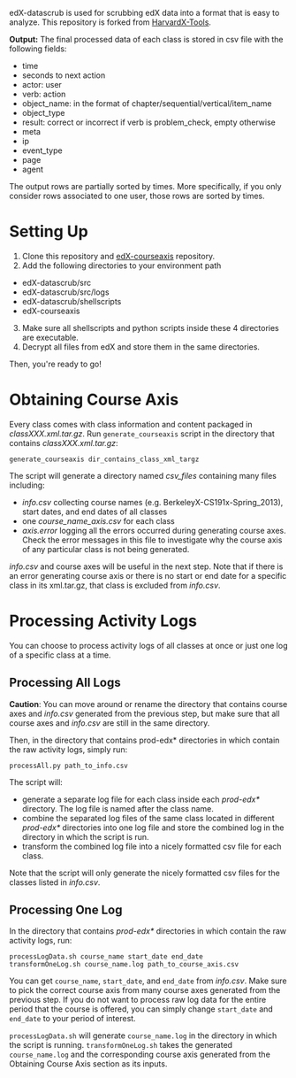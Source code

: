 edX-datascrub is used for scrubbing edX data into a format that is easy to analyze. This repository is forked from [HarvardX-Tools](http://github.com/jimwaldo/HarvardX-Tools).

**Output:** The final processed data of each class is stored in csv file with the following fields: 
* time
* seconds to next action
* actor: user
* verb: action
* object_name: in the format of chapter/sequential/vertical/item_name
* object_type
* result: correct or incorrect if verb is problem_check, empty otherwise
* meta
* ip
* event_type
* page
* agent

The output rows are partially sorted by times. More specifically, if you only consider rows associated to one user, those rows are sorted by times.

# Setting Up
1. Clone this repository and [edX-courseaxis](http://github.com/kk415kk/datascrub) repository.
2. Add the following directories to your environment path
  * edX-datascrub/src
  * edX-datascrub/src/logs
  * edX-datascrub/shellscripts
  * edX-courseaxis
3. Make sure all shellscripts and python scripts inside these 4 directories are executable.
4. Decrypt all files from edX and store them in the same directories.

Then, you're ready to go!

# Obtaining Course Axis

Every class comes with class information and content packaged in _classXXX.xml.tar.gz_. Run `generate_courseaxis` script in the directory that contains _classXXX.xml.tar.gz_:

```
generate_courseaxis dir_contains_class_xml_targz
```

The script will generate a directory named _csv_files_ containing many files including:
* _info.csv_ collecting course names (e.g. BerkeleyX-CS191x-Spring_2013), start dates, and end dates of all classes
* one _course_name_axis.csv_ for each class
* _axis.error_ logging all the errors occurred during generating course axes. Check the error messages in this file to investigate why the course axis of any particular class is not being generated.

_info.csv_ and course axes will be useful in the next step. Note that if there is an error generating course axis or there is no start or end date for a specific class in its xml.tar.gz, that class is excluded from _info.csv_.

# Processing Activity Logs

You can choose to process activity logs of all classes at once or just one log of a specific class at a time.

## Processing All Logs

**Caution**: You can move around or rename the directory that contains course axes and _info.csv_ generated from the previous step, but make sure that all course axes and _info.csv_ are still in the same directory.

Then, in the directory that contains prod-edx* directories in which contain the raw activity logs, simply run:

```
processAll.py path_to_info.csv
```

The script will:
* generate a separate log file for each class inside each _prod-edx*_ directory. The log file is named after the class name.
* combine the separated log files of the same class located in different _prod-edx*_ directories into one log file and store the combined log in the directory in which the script is run.
* transform the combined log file into a nicely formatted csv file for each class.

Note that the script will only generate the nicely formatted csv files for the classes listed in _info.csv_.

## Processing One Log

In the directory that contains _prod-edx*_ directories in which contain the raw activity logs, run:

```
processLogData.sh course_name start_date end_date
transformOneLog.sh course_name.log path_to_course_axis.csv
```

You can get `course_name`, `start_date`, and `end_date` from _info.csv_. Make sure to pick the correct course axis from many course axes generated from the previous step. If you do not want to process raw log data for the entire period that the course is offered, you can simply change `start_date` and `end_date` to your period of interest. 

`processLogData.sh` will generate `course_name.log` in the directory in which the script is running. `transformOneLog.sh` takes the generated `course_name.log` and the corresponding course axis generated from the Obtaining Course Axis section as its inputs.
